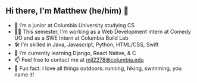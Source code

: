 ## Hi there, I'm Matthew (he/him) 👋
- 🦁 I’m a junior at Columbia University studying CS
- 👨‍💻 This semester, I'm working as a Web Development Intern at Comedy UO and as a SWE Intern at Columbia Build Lab
- 🛠 I’m skilled in Java, Javascript, Python, HTML/CSS, Swift
- 🌱 I’m currently learning Django, React Native, & C
- 📫 Feel free to contact me at [mjl2278@columbia.edu](mailto:mjl2278@columbia.edu)
- 🌲 Fun fact: I love all things outdoors: running, hiking, swimming, you name it!

<!--
**MatthewLabasan/MatthewLabasan** is a ✨ _special_ ✨ repository because its `README.md` (this file) appears on your GitHub profile.

Here are some ideas to get you started:

- 🔭 I’m currently working on ...
- 🌱 I’m currently learning ...
- 👯 I’m looking to collaborate on ...
- 🤔 I’m looking for help with ...
- 💬 Ask me about ...
- 📫 How to reach me: ...
- 😄 Pronouns: ...
- ⚡ Fun fact: ...
-->
